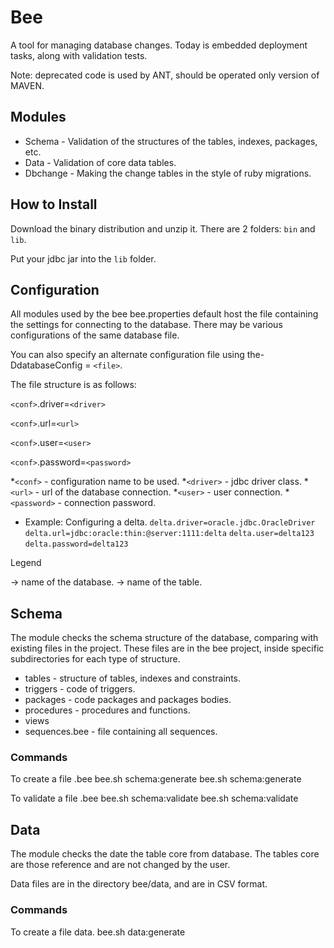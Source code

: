 # Bee

A tool for managing database changes.
Today is embedded deployment tasks, along with validation tests.

Note: deprecated code is used by ANT, should be operated only version of MAVEN.

## Modules

* Schema - Validation of the structures of the tables, indexes, packages, etc.
* Data - Validation of core data tables.
* Dbchange - Making the change tables in the style of ruby migrations.

## How to Install

Download the binary distribution and unzip it. There are 2 folders: `bin` and `lib`.

Put your jdbc jar into the `lib` folder.

## Configuration

All modules used by the bee bee.properties default host the file containing the settings for connecting to the database. There may be various configurations of the same database file.

You can also specify an alternate configuration file using the-DdatabaseConfig = `<file>`.

The file structure is as follows: 

  `<conf>`.driver=`<driver>`

  `<conf>`.url=`<url>`

  `<conf>`.user=`<user>`

  `<conf>`.password=`<password>`

  *`<conf>` - configuration name to be used.
  *`<driver>` - jdbc driver class.
  *`<url>` - url of the database connection.
  *`<user>` - user connection.
  *`<password>` - connection password.

* Example:
    Configuring a delta.
      `delta.driver=oracle.jdbc.OracleDriver`
      `delta.url=jdbc:oracle:thin:@server:1111:delta`
      `delta.user=delta123`
      `delta.password=delta123`

Legend

  <configuration> -> name of the database.
  <object> -> name of the table.

## Schema

The module checks the schema structure of the database, comparing with existing files in the project. These files are in the bee project, inside specific subdirectories for each type of structure.

   * tables  -  structure of tables, indexes and constraints.
   * triggers  -  code of triggers.
   * packages  -  code packages and packages bodies.
   * procedures  -  procedures and functions.
   * views
   * sequences.bee  -  file containing all sequences.

### Commands

 To create a file .bee
   bee.sh schema:generate <configuration>
   bee.sh schema:generate <configuration> <object>

 To validate a file .bee
   bee.sh schema:validate <configuration>
   bee.sh schema:validate <configuration> <object>


## Data

The module checks the date the table core from database. The tables core are those reference and are not changed by the user.

Data files are in the directory bee/data, and are in CSV format.

### Commands

  To create a file data.
     bee.sh data:generate <configuration> <object>

  To validate all tables core of database.
     bee.sh data:validate <configuration>

  To validate one table core.
     bee.sh data:validate <configuration> <object>


## Dbchange

The Dbchange module performs the task of changing the database, following the concepts of ruby migrations. At the time of execution of the update module should check which scripts will be executed and then execute them in chronological order.


* Each file represents a file dbchange or more changes in the database and the file name follows the format:

    codigo timestamp + description + .dbchange


* The contents of the file consists of comments, update script and rollback script. example:

    -- comment script

    ::up

        command to update the database;
        command to update the database;
        command to update the database;


    ::down
        
        command to reverse the database;
        command to reverse the database;
        command to reverse the database;


Note:  when there is no rollback commands section: down should be removed, including its header. This will indicate to the bee there is no way to reverse the script.

### Commands

  To create dbchange.
     bee.sh dbchange:create <description of file>

  To verify status of dbchanges in database(dbchanges implemented and not implemented).
     bee.sh dbchange:status <configuration>

  To implement all dbchanges.  
     bee.sh dbchange:up <configuration>

  To implement one dbchanges(up)
     bee.sh dbchange:up <configuration> <name of file> Example: 1311201110120100-easter_egg.dbchange

  To implement one dbchanges(down)
     bee.sh dbchange:down <configuration> <name of file>


## Known Issues

* The `dbschema:generate` and `dbchema:validate` only works on Oracle databases
* Windows .bat script doesn't scan for lib jars, so you need to set the CLASSPATH variable manually.